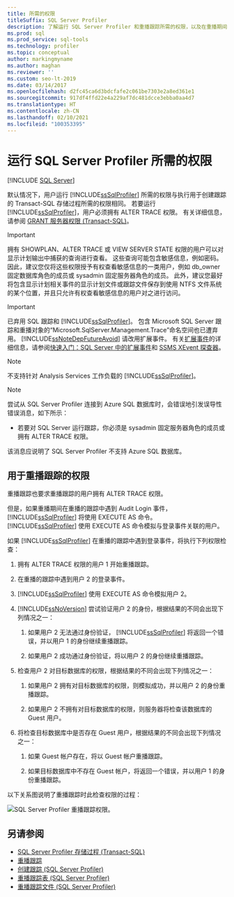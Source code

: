 ```yaml
---
title: 所需的权限
titleSuffix: SQL Server Profiler
description: 了解运行 SQL Server Profiler 和重播跟踪所需的权限，以及在重播期间执行的检查。
ms.prod: sql
ms.prod_service: sql-tools
ms.technology: profiler
ms.topic: conceptual
author: markingmyname
ms.author: maghan
ms.reviewer: ''
ms.custom: seo-lt-2019
ms.date: 03/14/2017
ms.openlocfilehash: d2fc45ca6d3bdcfafe2c061be7303e2a8ed361e1
ms.sourcegitcommit: 917df4ffd22e4a229af7dc481dcce3ebba0aa4d7
ms.translationtype: HT
ms.contentlocale: zh-CN
ms.lasthandoff: 02/10/2021
ms.locfileid: "100353395"
---
```

# <a name="permissions-required-to-run-sql-server-profiler"></a>运行 SQL Server Profiler 所需的权限

 [!INCLUDE [SQL Server](../../includes/applies-to-version/sqlserver.md)]

默认情况下，用户运行 [!INCLUDE[ssSqlProfiler](../../includes/sssqlprofiler-md.md)] 所需的权限与执行用于创建跟踪的 Transact-SQL 存储过程所需的权限相同。 若要运行 [!INCLUDE[ssSqlProfiler](../../includes/sssqlprofiler-md.md)]，用户必须拥有 ALTER TRACE 权限。 有关详细信息，请参阅 [GRANT 服务器权限 (Transact-SQL)](../../t-sql/statements/grant-server-permissions-transact-sql.md)。

> [!IMPORTANT]
> 拥有 SHOWPLAN、ALTER TRACE 或 VIEW SERVER STATE 权限的用户可以对显示计划输出中捕获的查询进行查看。 这些查询可能包含敏感信息，例如密码。 因此，建议您仅将这些权限授予有权查看敏感信息的一类用户，例如 db_owner 固定数据库角色的成员或 sysadmin 固定服务器角色的成员。 此外，建议您最好将包含显示计划相关事件的显示计划文件或跟踪文件保存到使用 NTFS 文件系统的某个位置，并且只允许有权查看敏感信息的用户对之进行访问。

> [!IMPORTANT]
> 已弃用 SQL 跟踪和 [!INCLUDE[ssSqlProfiler](../../includes/sssqlprofiler-md.md)]。 包含 Microsoft SQL Server 跟踪和重播对象的“Microsoft.SqlServer.Management.Trace”命名空间也已遭弃用。
> [!INCLUDE[ssNoteDepFutureAvoid](../../includes/ssnotedepfutureavoid-md.md)]
> 请改用扩展事件。 有关[扩展事件](../../relational-databases/extended-events/extended-events.md)的详细信息，请参阅[快速入门：SQL Server 中的扩展事件](../../relational-databases/extended-events/quick-start-extended-events-in-sql-server.md)和 [SSMS XEvent 探查器](../../relational-databases/extended-events/use-the-ssms-xe-profiler.md)。

> [!NOTE]
> 不支持针对 Analysis Services 工作负载的 [!INCLUDE[ssSqlProfiler](../../includes/sssqlprofiler-md.md)]。

> [!NOTE]
> 尝试从 SQL Server Profiler 连接到 Azure SQL 数据库时，会错误地引发误导性错误消息，如下所示：
>
> - 若要对 SQL Server 运行跟踪，你必须是 sysadmin 固定服务器角色的成员或拥有 ALTER TRACE 权限。
>
> 该消息应说明了 SQL Server Profiler 不支持 Azure SQL 数据库。

## <a name="permissions-used-to-replay-traces"></a>用于重播跟踪的权限  
重播跟踪也要求重播跟踪的用户拥有 ALTER TRACE 权限。  

但是，如果重播期间在重播的跟踪中遇到 Audit Login 事件， [!INCLUDE[ssSqlProfiler](../../includes/sssqlprofiler-md.md)] 将使用 EXECUTE AS 命令。 [!INCLUDE[ssSqlProfiler](../../includes/sssqlprofiler-md.md)] 使用 EXECUTE AS 命令模拟与登录事件关联的用户。  

如果 [!INCLUDE[ssSqlProfiler](../../includes/sssqlprofiler-md.md)] 在重播的跟踪中遇到登录事件，将执行下列权限检查：

1. 拥有 ALTER TRACE 权限的用户 1 开始重播跟踪。

2. 在重播的跟踪中遇到用户 2 的登录事件。

3. [!INCLUDE[ssSqlProfiler](../../includes/sssqlprofiler-md.md)] 使用 EXECUTE AS 命令模拟用户 2。

4. [!INCLUDE[ssNoVersion](../../includes/ssnoversion-md.md)] 尝试验证用户 2 的身份，根据结果的不同会出现下列情况之一：

    1. 如果用户 2 无法通过身份验证， [!INCLUDE[ssSqlProfiler](../../includes/sssqlprofiler-md.md)] 将返回一个错误，并以用户 1 的身份继续重播跟踪。
  
    2. 如果用户 2 成功通过身份验证，将以用户 2 的身份继续重播跟踪。
  
5. 检查用户 2 对目标数据库的权限，根据结果的不同会出现下列情况之一：
  
    1. 如果用户 2 拥有对目标数据库的权限，则模拟成功，并以用户 2 的身份重播跟踪。
  
    2. 如果用户 2 不拥有对目标数据库的权限，则服务器将检查该数据库的 Guest 用户。

6. 将检查目标数据库中是否存在 Guest 用户，根据结果的不同会出现下列情况之一：
 
    1.  如果 Guest 帐户存在，将以 Guest 帐户重播跟踪。
  
    2.  如果目标数据库中不存在 Guest 帐户，将返回一个错误，并以用户 1 的身份重播跟踪。
 
以下关系图说明了重播跟踪时此检查权限的过程：

![SQL Server Profiler 重播跟踪权限。](../../tools/sql-server-profiler/media/replaytracedecisiontree.gif)

## <a name="see-also"></a>另请参阅
- [SQL Server Profiler 存储过程 (Transact-SQL)](../../relational-databases/system-stored-procedures/sql-server-profiler-stored-procedures-transact-sql.md)
- [重播跟踪](../../tools/sql-server-profiler/replay-traces.md)
- [创建跟踪 (SQL Server Profiler)](../../tools/sql-server-profiler/create-a-trace-sql-server-profiler.md)
- [重播跟踪表 (SQL Server Profiler)](../../tools/sql-server-profiler/replay-a-trace-table-sql-server-profiler.md)
- [重播跟踪文件 (SQL Server Profiler)](../../tools/sql-server-profiler/replay-a-trace-file-sql-server-profiler.md)
